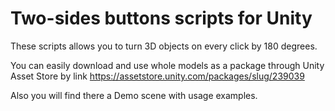 # Two-sides buttons scripts for Unity

These scripts allows you to turn 3D objects on every click by 180 degrees.

You can easily download and use whole models as a package through Unity Asset Store by link https://assetstore.unity.com/packages/slug/239039

Also you will find there a Demo scene with usage examples.
